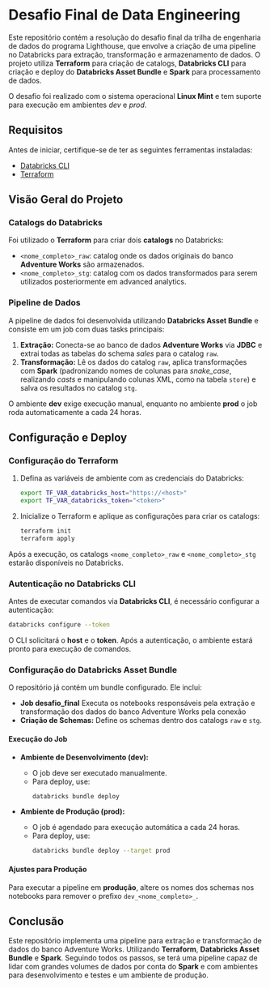 # Desafio Final de Data Engineering

Este repositório contém a resolução do desafio final da trilha de engenharia de dados do programa Lighthouse, que envolve a criação de uma pipeline no Databricks para extração, transformação e armazenamento de dados. O projeto utiliza **Terraform** para criação de catalogs, **Databricks CLI** para criação e deploy do **Databricks Asset Bundle** e **Spark** para processamento de dados.

O desafio foi realizado com o sistema operacional **Linux Mint** e tem suporte para execução em ambientes *dev* e *prod*.

## Requisitos

Antes de iniciar, certifique-se de ter as seguintes ferramentas instaladas:

- [Databricks CLI](https://docs.databricks.com/en/dev-tools/cli/install.html)
- [Terraform](https://developer.hashicorp.com/terraform/install)

## Visão Geral do Projeto

### Catalogs do Databricks

Foi utilizado o **Terraform** para criar dois **catalogs** no Databricks:

- `<nome_completo>_raw`: catalog onde os dados originais do banco **Adventure Works** são armazenados.
- `<nome_completo>_stg`: catalog com os dados transformados para serem utilizados posteriormente em advanced analytics.

### Pipeline de Dados

A pipeline de dados foi desenvolvida utilizando **Databricks Asset Bundle** e consiste em um job com duas tasks principais:

1. **Extração:** Conecta-se ao banco de dados **Adventure Works** via **JDBC** e extrai todas as tabelas do schema *sales* para o catalog `raw`.
2. **Transformação:** Lê os dados do catalog `raw`, aplica transformações com **Spark** (padronizando nomes de colunas para *snake_case*, realizando *casts* e manipulando colunas XML, como na tabela `store`) e salva os resultados no catalog `stg`.

O ambiente **dev** exige execução manual, enquanto no ambiente **prod** o job roda automaticamente a cada 24 horas.

## Configuração e Deploy

### Configuração do Terraform

1. Defina as variáveis de ambiente com as credenciais do Databricks:

   ```bash
   export TF_VAR_databricks_host="https://<host>"
   export TF_VAR_databricks_token="<token>"
   ```

2. Inicialize o Terraform e aplique as configurações para criar os catalogs:

   ```bash
   terraform init
   terraform apply
   ```

Após a execução, os catalogs `<nome_completo>_raw` e `<nome_completo>_stg` estarão disponíveis no Databricks.

### Autenticação no Databricks CLI

Antes de executar comandos via **Databricks CLI**, é necessário configurar a autenticação:

```bash
databricks configure --token
```

O CLI solicitará o **host** e o **token**. Após a autenticação, o ambiente estará pronto para execução de comandos.

### Configuração do Databricks Asset Bundle

O repositório já contém um bundle configurado. Ele inclui:

- **Job desafio_final** Executa os notebooks responsáveis pela extração e transformação dos dados do banco Adventure Works pela conexão 
- **Criação de Schemas:** Define os schemas dentro dos catalogs `raw` e `stg`.

#### Execução do Job

- **Ambiente de Desenvolvimento (dev):**
  - O job deve ser executado manualmente.
  - Para deploy, use:
    ```bash
    databricks bundle deploy
    ```

- **Ambiente de Produção (prod):**
  - O job é agendado para execução automática a cada 24 horas.
  - Para deploy, use:
    ```bash
    databricks bundle deploy --target prod
    ```

#### Ajustes para Produção

Para executar a pipeline em **produção**, altere os nomes dos schemas nos notebooks para remover o prefixo `dev_<nome_completo>_`.

## Conclusão

Este repositório implementa uma pipeline para extração e transformação de dados do banco Adventure Works. Utilizando **Terraform**, **Databricks Asset Bundle** e **Spark**. Seguindo todos os passos, se terá uma pipeline capaz de lidar com grandes volumes de dados por conta do **Spark** e com ambientes para desenvolvimento e testes e um ambiente de produção. 